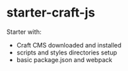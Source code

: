 # starter-craft-js
Starter with:
- Craft CMS downloaded and installed
- scripts and styles directories setup
- basic package.json and webpack

